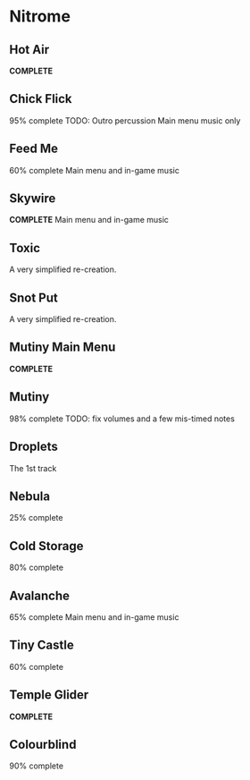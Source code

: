 # Nitrome

## Hot Air <by Lee Nicklen>
**COMPLETE**

## Chick Flick <by Lee Nicklen>
95% complete
TODO: Outro percussion
Main menu music only

## Feed Me <by Lee Nicklen>
60% complete
Main menu and in-game music

## Skywire <by Lee Nicklen>
**COMPLETE**
Main menu and in-game music

## Toxic <by Lee Nicklen>
A very simplified re-creation.

## Snot Put <by Dave Cowen>
A very simplified re-creation.

## Mutiny Main Menu <by Dave Cowen>
**COMPLETE**

## Mutiny <by Dave Cowen>
98% complete
TODO: fix volumes and a few mis-timed notes

## Droplets <by Dave Cowen>
The 1st track

## Nebula <by Dave Cowen>
25% complete

## Cold Storage <by Lee Nicklen>
80% complete

## Avalanche <by Dave Cowen>
65% complete
Main menu and in-game music

## Tiny Castle <by Dave Cowen>
60% complete

## Temple Glider <by Dave Cowen>
**COMPLETE**

## Colourblind <by Dave Cowen>
90% complete

